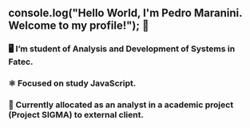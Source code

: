 
## console.log("Hello World, I'm Pedro Maranini. Welcome to my profile!"); 👋


###     🖥️ I’m student of Analysis and Development of Systems in Fatec.
###     ⚛️ Focused on study JavaScript.
###     🎯 Currently allocated as an analyst in a academic project (Project SIGMA) to external client.

